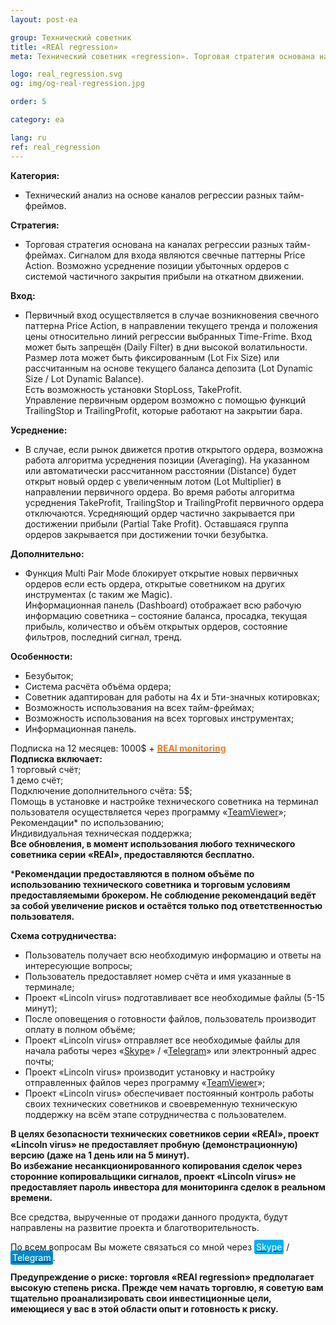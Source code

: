```yaml
---
layout: post-ea

group: Технический советник
title: «REAl regression»
meta: Технический советник «regression». Торговая стратегия основана на каналах регрессии разных тайм-фреймов.

logo: real_regression.svg
og: img/og-real-regression.jpg

order: 5

category: ea

lang: ru
ref: real_regression
---
```


**Категория:**
  - Технический анализ на основе каналов регрессии разных тайм-фреймов.

**Стратегия:**
  - Торговая стратегия основана на каналах регрессии разных тайм-фреймах. Сигналом для входа являются свечные паттерны Price Action. Возможно усреднение позиции убыточных ордеров с системой частичного закрытия прибыли на откатном движении.


**Вход:**
  - Первичный вход осуществляется в случае возникновения свечного паттерна Price Action, в направлении текущего тренда и положения цены относительно линий регрессии выбранных Time-Frime. Вход может быть запрещён (Daily Filter) в дни высокой волатильности.  
Размер лота может быть фиксированным (Lot Fix Size) или рассчитанным на основе текущего баланса депозита (Lot  Dynamic Size / Lot  Dynamic Balance).  
Есть возможность установки StopLoss, TakeProfit.  
Управление первичным ордером возможно с помощью функций TrailingStop и TrailingProfit, которые работают на закрытии бара. 

**Усреднение:**
  - В случае, если рынок движется против открытого ордера, возможна работа алгоритма усреднения позиции (Averaging). На указанном или автоматически рассчитанном расстоянии (Distance) будет открыт новый ордер с увеличенным лотом (Lot Multiplier) в направлении первичного ордера. Во время работы алгоритма усреднения TakeProfit, TrailingStop и TrailingProfit первичного ордера отключаются. Усредняющий ордер частично закрывается при достижении прибыли (Partial Take Profit). Оставшаяся группа ордеров закрывается при достижении точки безубытка.

**Дополнительно:**
  - Функция Multi Pair Mode блокирует открытие новых первичных ордеров если есть ордера, открытые советником на других инструментах (с таким же Magic).  
Информационная панель (Dashboard) отображает всю рабочую информацию советника – состояние баланса, просадка, текущая прибыль, количество и объём открытых ордеров, состояние фильтров, последний сигнал, тренд. 

**Особенности:**
  - Безубыток;
  - Система расчёта объёма ордера;
  - Советник адаптирован для работы на 4х и 5ти-значных котировках;
  - Возможность использования на всех тайм-фреймах;
  - Возможность использования на всех торговых инструментах;
  - Информационная панель. 

  Подписка на 12 месяцев: 1000$ + **<a href="https://lincolnvirus.com/projects/ru/forex/real_monitoring.html" target="_blank"><span style="color:#f07e20">REAl monitoring</span></a>**  
  **Подписка включает:**  
  1 торговый счёт;  
  1 демо счёт;  
  Подключение дополнительного счёта: 5$;  
  Помощь в установке и настройке технического советника на терминал пользователя осуществляется через программу «<a href="https://www.teamviewer.com/ru/" target="_blank">TeamViewer</a>»;  
  Рекомендации* по использованию;  
  Индивидуальная техническая поддержка;  
  **Все обновления, в момент использования любого технического советника серии «REAl», предоставляются бесплатно.**
  
***Рекомендации предоставляются в полном объёме по использованию технического советника и торговым условиям предоставляемыми брокером. Не соблюдение рекомендаций ведёт за собой увеличение рисков и остаётся только под ответственностью пользователя.**
  
  **Схема сотрудничества:**  

- Пользователь получает всю необходимую информацию и ответы на интересующие вопросы;  
- Пользователь предоставляет номер счёта и имя указанные в терминале;  
- Проект «Lincoln virus» подготавливает все необходимые файлы (5-15 минут);  
- После оповещения о готовности файлов, пользователь производит оплату в полном объёме;  
- Проект «Lincoln virus» отправляет все необходимые файлы для начала работы через «<a href="skype:chutkoy89?call" target="_blank">Skype</a>» / «<a href="https://t.me/chutkoy" target="_blank">Telegram</a>» или электронный адрес почты;  
- Проект «Lincoln virus» производит установку и настройку отправленных файлов через программу «<a href="https://www.teamviewer.com/ru/" target="_blank">TeamViewer</a>»;  
- Проект «Lincoln virus» обеспечивает постоянный контроль работы своих технических советников и своевременную техническую поддержку на всём этапе сотрудничества с пользователем.

**В целях безопасности технических советников серии «REAl», проект «Lincoln virus» не предоставляет пробную (демонстрационную) версию (даже на 1 день или на 5 минут).**  
**Во избежание несанкционированного копирования сделок через сторонние копировальщики сигналов, проект «Lincoln virus» не предоставляет пароль инвестора для мониторинга сделок в реальном времени.**

Все средства, вырученные от продажи данного продукта, будут направлены на развитие проекта и благотворительность.

По всем вопросам Вы можете связаться со мной через <a href="skype:chutkoy89?call" target="_blank"><span style="background-color:#00aff0; color:white; padding:3px; border-radius: 3px">Skype</span></a> / <a href="https://t.me/chutkoy" target="_blank"><span style="background-color:#0088cc; color:white; padding:3px; border-radius: 3px">Telegram</span></a>.

**Предупреждение о риске: торговля «REAl regression» предполагает высокую степень риска. Прежде чем начать торговлю, я советую вам тщательно проанализировать свои инвестиционные цели, имеющиеся у вас в этой области опыт и готовность к риску.**
